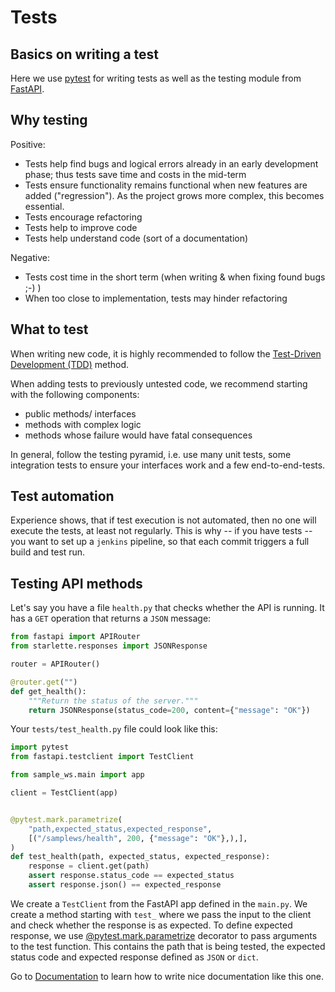 # Tests

## Basics on writing a test

Here we use [pytest](https://docs.pytest.org/en/latest/) for writing tests as well as the testing module from
[FastAPI](https://fastapi.tiangolo.com/tutorial/testing/).

## Why testing

Positive:

- Tests help find bugs and logical errors already in an early development phase; thus tests save time and costs in the
  mid-term
- Tests ensure functionality remains functional when new features are added
  ("regression"). As the project grows more complex, this becomes essential.
- Tests encourage refactoring
- Tests help to improve code
- Tests help understand code (sort of a documentation)

Negative:

- Tests cost time in the short term (when writing & when fixing found bugs ;-) )
- When too close to implementation, tests may hinder refactoring

## What to test

When writing new code, it is highly recommended to follow the
[Test-Driven Development (TDD)](https://en.wikipedia.org/wiki/Test-driven_development)
method.

When adding tests to previously untested code, we recommend starting with the following components:

- public methods/ interfaces
- methods with complex logic
- methods whose failure would have fatal consequences

In general, follow the testing pyramid, i.e. use many unit tests, some integration tests to ensure your interfaces work
and a few end-to-end-tests.

## Test automation

Experience shows, that if test execution is not automated, then no one will execute the tests, at least not regularly.
This is why -- if you have tests -- you want to set up a `jenkins` pipeline, so that each commit triggers a full build
and test run.

## Testing API methods

Let's say you have a file `health.py` that checks whether the API is running. It has a ``GET`` operation that returns
a ``JSON`` message:

```Python
from fastapi import APIRouter
from starlette.responses import JSONResponse

router = APIRouter()

@router.get("")
def get_health():
    """Return the status of the server."""
    return JSONResponse(status_code=200, content={"message": "OK"})

```

Your `tests/test_health.py` file could look like this:

```Python
import pytest
from fastapi.testclient import TestClient

from sample_ws.main import app

client = TestClient(app)


@pytest.mark.parametrize(
    "path,expected_status,expected_response",
    [("/samplews/health", 200, {"message": "OK"},),],
)
def test_health(path, expected_status, expected_response):
    response = client.get(path)
    assert response.status_code == expected_status
    assert response.json() == expected_response

```

We create a ``TestClient`` from the FastAPI app defined in the `main.py`. We create a method starting with ``test_``
where we pass the input to the client and check whether the response is as expected. To define expected response, we
use [@pytest.mark.parametrize](https://docs.pytest.org/en/stable/parametrize.html) decorator to pass arguments to the
test function. This contains the path that is being tested, the expected status code and expected response defined
as ``JSON`` or ``dict``.

Go to [Documentation](documentation.md) to learn how to write nice documentation like this one.
